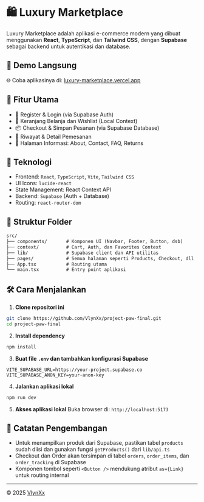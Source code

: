 # 🛍️ Luxury Marketplace

Luxury Marketplace adalah aplikasi e-commerce modern yang dibuat menggunakan **React**, **TypeScript**, dan **Tailwind CSS**, dengan **Supabase** sebagai backend untuk autentikasi dan database.

## 🔗 Demo Langsung

🌐 Coba aplikasinya di: [luxury-marketplace.vercel.app](https://luxescape-ecommers.netlify.app/)

## 🚀 Fitur Utama

- 🔐 Register & Login (via Supabase Auth)
- 🛒 Keranjang Belanja dan Wishlist (Local Context)
- 📦 Checkout & Simpan Pesanan (via Supabase Database)
- 🧾 Riwayat & Detail Pemesanan
- 📄 Halaman Informasi: About, Contact, FAQ, Returns

## 🧩 Teknologi

- Frontend: `React`, `TypeScript`, `Vite`, `Tailwind CSS`
- UI Icons: `lucide-react`
- State Management: React Context API
- Backend: `Supabase` (Auth + Database)
- Routing: `react-router-dom`

## 📁 Struktur Folder

```txt
src/
├── components/       # Komponen UI (Navbar, Footer, Button, dsb)
├── context/          # Cart, Auth, dan Favorites Context
├── lib/              # Supabase client dan API utilitas
├── pages/            # Semua halaman seperti Products, Checkout, dll
├── App.tsx           # Routing utama
└── main.tsx          # Entry point aplikasi
```

## 🛠️ Cara Menjalankan

1. **Clone repositori ini**
```bash
git clone https://github.com/VlynXx/project-paw-final.git
cd project-paw-final
```

2. **Install dependency**
```bash
npm install
```

3. **Buat file `.env` dan tambahkan konfigurasi Supabase**
```env
VITE_SUPABASE_URL=https://your-project.supabase.co
VITE_SUPABASE_ANON_KEY=your-anon-key
```

4. **Jalankan aplikasi lokal**
```bash
npm run dev
```

5. **Akses aplikasi lokal**
Buka browser di: `http://localhost:5173`

## 🧪 Catatan Pengembangan

- Untuk menampilkan produk dari Supabase, pastikan tabel `products` sudah diisi dan gunakan fungsi `getProducts()` dari `lib/api.ts`
- Checkout dan Order akan tersimpan di tabel `orders`, `order_items`, dan `order_tracking` di Supabase
- Komponen tombol seperti `<Button />` mendukung atribut `as={Link}` untuk routing internal


---

© 2025 [VlynXx](https://github.com/VlynXx)
